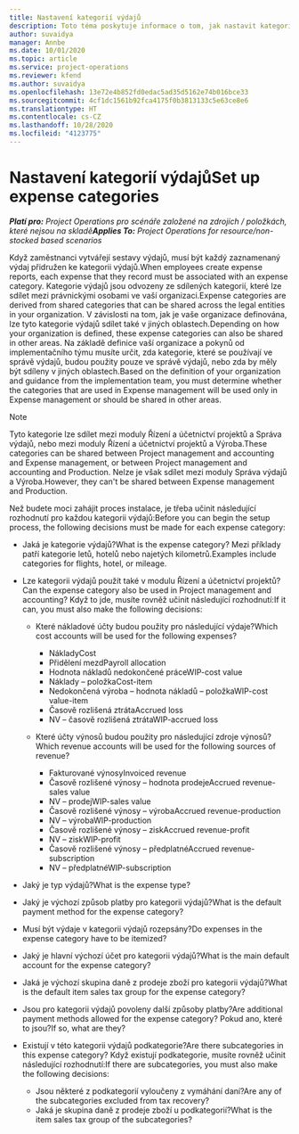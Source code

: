 ```yaml
---
title: Nastavení kategorií výdajů
description: Toto téma poskytuje informace o tom, jak nastavit kategorie výdajů a sdílené kategorie pro sestavy výdajů.
author: suvaidya
manager: Annbe
ms.date: 10/01/2020
ms.topic: article
ms.service: project-operations
ms.reviewer: kfend
ms.author: suvaidya
ms.openlocfilehash: 13e72e4b852fd0edac5ad35d5162e74b016bce33
ms.sourcegitcommit: 4cf1dc1561b92fca4175f0b3813133c5e63ce8e6
ms.translationtype: HT
ms.contentlocale: cs-CZ
ms.lasthandoff: 10/28/2020
ms.locfileid: "4123775"
---
```

# <a name="set-up-expense-categories"></a><span data-ttu-id="80e52-103">Nastavení kategorií výdajů</span><span class="sxs-lookup"><span data-stu-id="80e52-103">Set up expense categories</span></span>

<span data-ttu-id="80e52-104">_**Platí pro:** Project Operations pro scénáře založené na zdrojích / položkách, které nejsou na skladě_</span><span class="sxs-lookup"><span data-stu-id="80e52-104">_**Applies To:** Project Operations for resource/non-stocked based scenarios_</span></span>

<span data-ttu-id="80e52-105">Když zaměstnanci vytvářejí sestavy výdajů, musí být každý zaznamenaný výdaj přidružen ke kategorii výdajů.</span><span class="sxs-lookup"><span data-stu-id="80e52-105">When employees create expense reports, each expense that they record must be associated with an expense category.</span></span> <span data-ttu-id="80e52-106">Kategorie výdajů jsou odvozeny ze sdílených kategorií, které lze sdílet mezi právnickými osobami ve vaší organizaci.</span><span class="sxs-lookup"><span data-stu-id="80e52-106">Expense categories are derived from shared categories that can be shared across the legal entities in your organization.</span></span> <span data-ttu-id="80e52-107">V závislosti na tom, jak je vaše organizace definována, lze tyto kategorie výdajů sdílet také v jiných oblastech.</span><span class="sxs-lookup"><span data-stu-id="80e52-107">Depending on how your organization is defined, these expense categories can also be shared in other areas.</span></span> <span data-ttu-id="80e52-108">Na základě definice vaší organizace a pokynů od implementačního týmu musíte určit, zda kategorie, které se používají ve správě výdajů, budou použity pouze ve správě výdajů, nebo zda by měly být sdíleny v jiných oblastech.</span><span class="sxs-lookup"><span data-stu-id="80e52-108">Based on the definition of your organization and guidance from the implementation team, you must determine whether the categories that are used in Expense management will be used only in Expense management or should be shared in other areas.</span></span>

> [!NOTE]
> <span data-ttu-id="80e52-109">Tyto kategorie lze sdílet mezi moduly Řízení a účetnictví projektů a Správa výdajů, nebo mezi moduly Řízení a účetnictví projektů a Výroba.</span><span class="sxs-lookup"><span data-stu-id="80e52-109">These categories can be shared between Project management and accounting and Expense management, or between Project management and accounting and Production.</span></span> <span data-ttu-id="80e52-110">Nelze je však sdílet mezi moduly Správa výdajů a Výroba.</span><span class="sxs-lookup"><span data-stu-id="80e52-110">However, they can't be shared between Expense management and Production.</span></span>

<span data-ttu-id="80e52-111">Než budete moci zahájit proces instalace, je třeba učinit následující rozhodnutí pro každou kategorii výdajů:</span><span class="sxs-lookup"><span data-stu-id="80e52-111">Before you can begin the setup process, the following decisions must be made for each expense category:</span></span>

- <span data-ttu-id="80e52-112">Jaká je kategorie výdajů?</span><span class="sxs-lookup"><span data-stu-id="80e52-112">What is the expense category?</span></span> <span data-ttu-id="80e52-113">Mezi příklady patří kategorie letů, hotelů nebo najetých kilometrů.</span><span class="sxs-lookup"><span data-stu-id="80e52-113">Examples include categories for flights, hotel, or mileage.</span></span>
- <span data-ttu-id="80e52-114">Lze kategorii výdajů použít také v modulu Řízení a účetnictví projektů?</span><span class="sxs-lookup"><span data-stu-id="80e52-114">Can the expense category also be used in Project management and accounting?</span></span> <span data-ttu-id="80e52-115">Když to jde, musíte rovněž učinit následující rozhodnutí:</span><span class="sxs-lookup"><span data-stu-id="80e52-115">If it can, you must also make the following decisions:</span></span>

    - <span data-ttu-id="80e52-116">Které nákladové účty budou použity pro následující výdaje?</span><span class="sxs-lookup"><span data-stu-id="80e52-116">Which cost accounts will be used for the following expenses?</span></span>

        - <span data-ttu-id="80e52-117">Náklady</span><span class="sxs-lookup"><span data-stu-id="80e52-117">Cost</span></span>
        - <span data-ttu-id="80e52-118">Přidělení mezd</span><span class="sxs-lookup"><span data-stu-id="80e52-118">Payroll allocation</span></span>
        - <span data-ttu-id="80e52-119">Hodnota nákladů nedokončené práce</span><span class="sxs-lookup"><span data-stu-id="80e52-119">WIP-cost value</span></span>
        - <span data-ttu-id="80e52-120">Náklady – položka</span><span class="sxs-lookup"><span data-stu-id="80e52-120">Cost-item</span></span>
        - <span data-ttu-id="80e52-121">Nedokončená výroba – hodnota nákladů – položka</span><span class="sxs-lookup"><span data-stu-id="80e52-121">WIP-cost value-item</span></span>
        - <span data-ttu-id="80e52-122">Časově rozlišená ztráta</span><span class="sxs-lookup"><span data-stu-id="80e52-122">Accrued loss</span></span>
        - <span data-ttu-id="80e52-123">NV – časově rozlišená ztráta</span><span class="sxs-lookup"><span data-stu-id="80e52-123">WIP-accrued loss</span></span>

    - <span data-ttu-id="80e52-124">Které účty výnosů budou použity pro následující zdroje výnosů?</span><span class="sxs-lookup"><span data-stu-id="80e52-124">Which revenue accounts will be used for the following sources of revenue?</span></span>

        - <span data-ttu-id="80e52-125">Fakturované výnosy</span><span class="sxs-lookup"><span data-stu-id="80e52-125">Invoiced revenue</span></span>
        - <span data-ttu-id="80e52-126">Časově rozlišené výnosy – hodnota prodeje</span><span class="sxs-lookup"><span data-stu-id="80e52-126">Accrued revenue-sales value</span></span>
        - <span data-ttu-id="80e52-127">NV – prodej</span><span class="sxs-lookup"><span data-stu-id="80e52-127">WIP-sales value</span></span>
        - <span data-ttu-id="80e52-128">Časově rozlišené výnosy – výroba</span><span class="sxs-lookup"><span data-stu-id="80e52-128">Accrued revenue-production</span></span>
        - <span data-ttu-id="80e52-129">NV – výroba</span><span class="sxs-lookup"><span data-stu-id="80e52-129">WIP-production</span></span>
        - <span data-ttu-id="80e52-130">Časově rozlišené výnosy – zisk</span><span class="sxs-lookup"><span data-stu-id="80e52-130">Accrued revenue-profit</span></span>
        - <span data-ttu-id="80e52-131">NV – zisk</span><span class="sxs-lookup"><span data-stu-id="80e52-131">WIP-profit</span></span>
        - <span data-ttu-id="80e52-132">Časově rozlišené výnosy – předplatné</span><span class="sxs-lookup"><span data-stu-id="80e52-132">Accrued revenue-subscription</span></span>
        - <span data-ttu-id="80e52-133">NV – předplatné</span><span class="sxs-lookup"><span data-stu-id="80e52-133">WIP-subscription</span></span>

- <span data-ttu-id="80e52-134">Jaký je typ výdajů?</span><span class="sxs-lookup"><span data-stu-id="80e52-134">What is the expense type?</span></span>
- <span data-ttu-id="80e52-135">Jaký je výchozí způsob platby pro kategorii výdajů?</span><span class="sxs-lookup"><span data-stu-id="80e52-135">What is the default payment method for the expense category?</span></span>
- <span data-ttu-id="80e52-136">Musí být výdaje v kategorii výdajů rozepsány?</span><span class="sxs-lookup"><span data-stu-id="80e52-136">Do expenses in the expense category have to be itemized?</span></span>
- <span data-ttu-id="80e52-137">Jaký je hlavní výchozí účet pro kategorii výdajů?</span><span class="sxs-lookup"><span data-stu-id="80e52-137">What is the main default account for the expense category?</span></span>
- <span data-ttu-id="80e52-138">Jaká je výchozí skupina daně z prodeje zboží pro kategorii výdajů?</span><span class="sxs-lookup"><span data-stu-id="80e52-138">What is the default item sales tax group for the expense category?</span></span>
- <span data-ttu-id="80e52-139">Jsou pro kategorii výdajů povoleny další způsoby platby?</span><span class="sxs-lookup"><span data-stu-id="80e52-139">Are additional payment methods allowed for the expense category?</span></span> <span data-ttu-id="80e52-140">Pokud ano, které to jsou?</span><span class="sxs-lookup"><span data-stu-id="80e52-140">If so, what are they?</span></span>
- <span data-ttu-id="80e52-141">Existují v této kategorii výdajů podkategorie?</span><span class="sxs-lookup"><span data-stu-id="80e52-141">Are there subcategories in this expense category?</span></span> <span data-ttu-id="80e52-142">Když existují podkategorie, musíte rovněž učinit následující rozhodnutí:</span><span class="sxs-lookup"><span data-stu-id="80e52-142">If there are subcategories, you must also make the following decisions:</span></span>

    - <span data-ttu-id="80e52-143">Jsou některé z podkategorií vyloučeny z vymáhání daní?</span><span class="sxs-lookup"><span data-stu-id="80e52-143">Are any of the subcategories excluded from tax recovery?</span></span>
    - <span data-ttu-id="80e52-144">Jaká je skupina daně z prodeje zboží u podkategorií?</span><span class="sxs-lookup"><span data-stu-id="80e52-144">What is the item sales tax group of the subcategories?</span></span>
